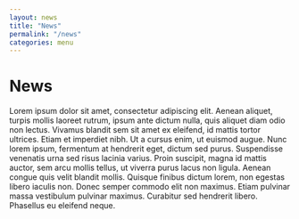 ```yaml
---
layout: news
title: "News"
permalink: "/news"
categories: menu
---
```


# News

Lorem ipsum dolor sit amet, consectetur adipiscing elit. Aenean aliquet, turpis mollis laoreet rutrum, ipsum ante dictum nulla, quis aliquet diam odio non lectus. Vivamus blandit sem sit amet ex eleifend, id mattis tortor ultrices. Etiam et imperdiet nibh. Ut a cursus enim, ut euismod augue. Nunc lorem ipsum, fermentum at hendrerit eget, dictum sed purus. Suspendisse venenatis urna sed risus lacinia varius. Proin suscipit, magna id mattis auctor, sem arcu mollis tellus, ut viverra purus lacus non ligula. Aenean congue quis velit blandit mollis. Quisque finibus dictum lorem, non egestas libero iaculis non. Donec semper commodo elit non maximus. Etiam pulvinar massa vestibulum pulvinar maximus. Curabitur sed hendrerit libero. Phasellus eu eleifend neque.

